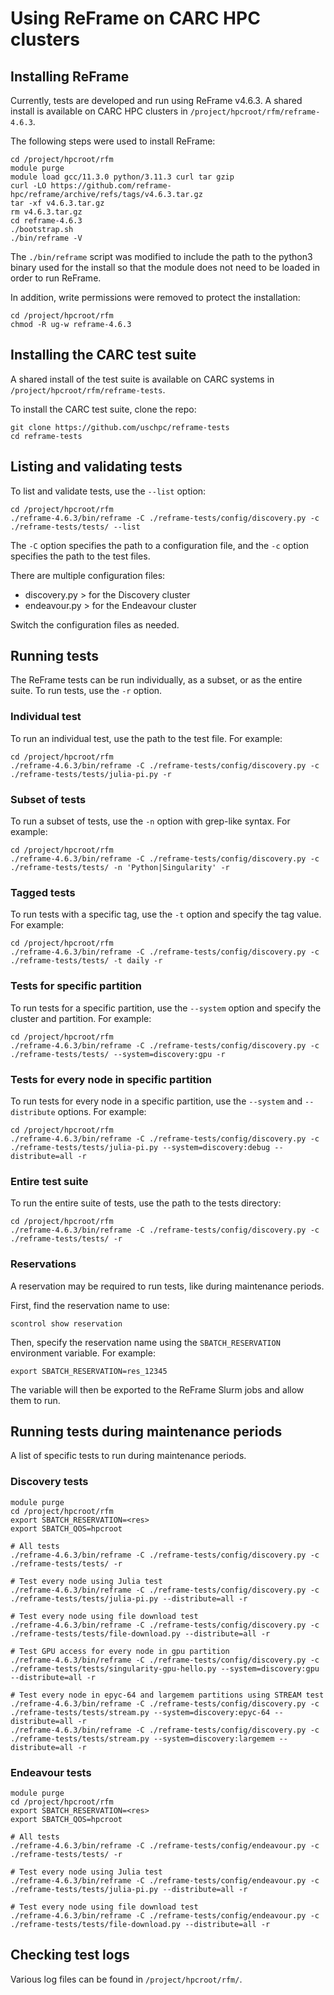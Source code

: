 # Using ReFrame on CARC HPC clusters

## Installing ReFrame

Currently, tests are developed and run using ReFrame v4.6.3. A shared install is available on CARC HPC clusters in `/project/hpcroot/rfm/reframe-4.6.3`.

The following steps were used to install ReFrame:

```
cd /project/hpcroot/rfm
module purge
module load gcc/11.3.0 python/3.11.3 curl tar gzip
curl -LO https://github.com/reframe-hpc/reframe/archive/refs/tags/v4.6.3.tar.gz
tar -xf v4.6.3.tar.gz
rm v4.6.3.tar.gz
cd reframe-4.6.3
./bootstrap.sh
./bin/reframe -V
```

The `./bin/reframe` script was modified to include the path to the python3 binary used for the install so that the module does not need to be loaded in order to run ReFrame.

In addition, write permissions were removed to protect the installation:

```
cd /project/hpcroot/rfm
chmod -R ug-w reframe-4.6.3
```

## Installing the CARC test suite

A shared install of the test suite is available on CARC systems in `/project/hpcroot/rfm/reframe-tests`.

To install the CARC test suite, clone the repo:

```
git clone https://github.com/uschpc/reframe-tests
cd reframe-tests
```

## Listing and validating tests

To list and validate tests, use the `--list` option:

```
cd /project/hpcroot/rfm
./reframe-4.6.3/bin/reframe -C ./reframe-tests/config/discovery.py -c ./reframe-tests/tests/ --list
```

The `-C` option specifies the path to a configuration file, and the `-c` option specifies the path to the test files.

There are multiple configuration files:

- discovery.py > for the Discovery cluster
- endeavour.py > for the Endeavour cluster

Switch the configuration files as needed.

## Running tests

The ReFrame tests can be run individually, as a subset, or as the entire suite. To run tests, use the `-r` option.

### Individual test

To run an individual test, use the path to the test file. For example:

```
cd /project/hpcroot/rfm
./reframe-4.6.3/bin/reframe -C ./reframe-tests/config/discovery.py -c ./reframe-tests/tests/julia-pi.py -r
```

### Subset of tests

To run a subset of tests, use the `-n` option with grep-like syntax. For example:

```
cd /project/hpcroot/rfm
./reframe-4.6.3/bin/reframe -C ./reframe-tests/config/discovery.py -c ./reframe-tests/tests/ -n 'Python|Singularity' -r
```

### Tagged tests

To run tests with a specific tag, use the `-t` option and specify the tag value. For example:

```
cd /project/hpcroot/rfm
./reframe-4.6.3/bin/reframe -C ./reframe-tests/config/discovery.py -c ./reframe-tests/tests/ -t daily -r
```

### Tests for specific partition

To run tests for a specific partition, use the `--system` option and specify the cluster and partition. For example:

```
cd /project/hpcroot/rfm
./reframe-4.6.3/bin/reframe -C ./reframe-tests/config/discovery.py -c ./reframe-tests/tests/ --system=discovery:gpu -r
```

### Tests for every node in specific partition

To run tests for every node in a specific partition, use the `--system` and `--distribute` options. For example:

```
cd /project/hpcroot/rfm
./reframe-4.6.3/bin/reframe -C ./reframe-tests/config/discovery.py -c ./reframe-tests/tests/julia-pi.py --system=discovery:debug --distribute=all -r
```

### Entire test suite

To run the entire suite of tests, use the path to the tests directory:

```
cd /project/hpcroot/rfm
./reframe-4.6.3/bin/reframe -C ./reframe-tests/config/discovery.py -c ./reframe-tests/tests/ -r
```

### Reservations

A reservation may be required to run tests, like during maintenance periods.

First, find the reservation name to use:

```
scontrol show reservation
```

Then, specify the reservation name using the `SBATCH_RESERVATION` environment variable. For example:

```
export SBATCH_RESERVATION=res_12345
```

The variable will then be exported to the ReFrame Slurm jobs and allow them to run.

## Running tests during maintenance periods

A list of specific tests to run during maintenance periods.

### Discovery tests

```
module purge
cd /project/hpcroot/rfm
export SBATCH_RESERVATION=<res>
export SBATCH_QOS=hpcroot

# All tests
./reframe-4.6.3/bin/reframe -C ./reframe-tests/config/discovery.py -c ./reframe-tests/tests/ -r

# Test every node using Julia test
./reframe-4.6.3/bin/reframe -C ./reframe-tests/config/discovery.py -c ./reframe-tests/tests/julia-pi.py --distribute=all -r

# Test every node using file download test
./reframe-4.6.3/bin/reframe -C ./reframe-tests/config/discovery.py -c ./reframe-tests/tests/file-download.py --distribute=all -r

# Test GPU access for every node in gpu partition
./reframe-4.6.3/bin/reframe -C ./reframe-tests/config/discovery.py -c ./reframe-tests/tests/singularity-gpu-hello.py --system=discovery:gpu --distribute=all -r

# Test every node in epyc-64 and largemem partitions using STREAM test
./reframe-4.6.3/bin/reframe -C ./reframe-tests/config/discovery.py -c ./reframe-tests/tests/stream.py --system=discovery:epyc-64 --distribute=all -r
./reframe-4.6.3/bin/reframe -C ./reframe-tests/config/discovery.py -c ./reframe-tests/tests/stream.py --system=discovery:largemem --distribute=all -r
```

### Endeavour tests

```
module purge
cd /project/hpcroot/rfm
export SBATCH_RESERVATION=<res>
export SBATCH_QOS=hpcroot

# All tests
./reframe-4.6.3/bin/reframe -C ./reframe-tests/config/endeavour.py -c ./reframe-tests/tests/ -r

# Test every node using Julia test
./reframe-4.6.3/bin/reframe -C ./reframe-tests/config/endeavour.py -c ./reframe-tests/tests/julia-pi.py --distribute=all -r

# Test every node using file download test
./reframe-4.6.3/bin/reframe -C ./reframe-tests/config/endeavour.py -c ./reframe-tests/tests/file-download.py --distribute=all -r
```

## Checking test logs

Various log files can be found in `/project/hpcroot/rfm/`.
